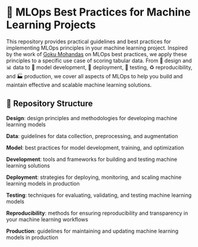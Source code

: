 # 🚀 MLOps Best Practices for Machine Learning Projects

This repository provides practical guidelines and best practices for implementing MLOps principles in your machine learning project. Inspired by the work of <u>[Goku Mohandas](https://www.example.com)</u> on MLOps best practices, we apply these principles to a specific use case of scoring tabular data. From 🎨 design and 📊 data to 🤖 model development, 🚀 deployment, 🧪 testing, ♻️ reproducibility, and 🏭 production, we cover all aspects of MLOps to help you build and maintain effective and scalable machine learning solutions.

## 📁 Repository Structure

<b>Design</b>: design principles and methodologies for developing machine learning models

<b>Data</b>: guidelines for data collection, preprocessing, and augmentation

<b>Model</b>: best practices for model development, training, and optimization

<b>Development</b>: tools and frameworks for building and testing machine learning solutions

<b>Deployment</b>: strategies for deploying, monitoring, and scaling machine learning models in production

<b>Testing</b>: techniques for evaluating, validating, and testing machine learning models

<b>Reproducibility</b>: methods for ensuring reproducibility and transparency in your machine learning workflows

<b>Production</b>: guidelines for maintaining and updating machine learning models in production

